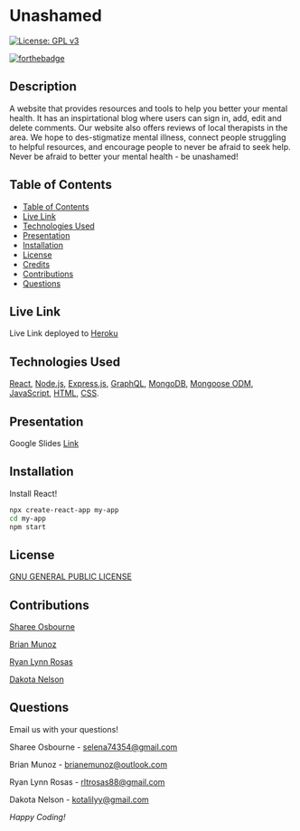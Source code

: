 # Unashamed

[![License: GPL v3](https://img.shields.io/badge/License-GPLv3-blue.svg)](https://www.gnu.org/licenses/gpl-3.0)

[![forthebadge](https://forthebadge.com/images/badges/built-with-love.svg)](https://forthebadge.com)

## Description

A website that provides resources and tools to help you better your mental health. It has an inspirtational blog where users can sign in, add, edit and delete comments. Our website also offers reviews of local therapists in the area. We hope to des-stigmatize mental illness, connect people struggling to helpful resources, and encourage people to never be afraid to seek help. Never be afraid to better your mental health - be unashamed!

## Table of Contents

  - [Table of Contents](#table-of-contents)
  - [Live Link](#live-link)
  - [Technologies Used](#technologies-used)
  - [Presentation](#presentation)
  - [Installation](#installation)
  - [License](#license)
  - [Credits](#credits)
  - [Contributions](#contributions)
  - [Questions](#questions)

## Live Link

Live Link deployed to [Heroku]()

## Technologies Used

[React](), [Node.js](), [Express.js](), [GraphQL](), [MongoDB](), [Mongoose ODM](), [JavaScript](), [HTML](), [CSS]().

## Presentation

Google Slides [Link](https://docs.google.com/presentation/d/1dk8mYts0dUHOkhnKTmkXE_HKpDe0P1lLNDQyOzpWKQ0/edit?usp=sharing)

## Installation

Install React! 

```bash
npx create-react-app my-app
cd my-app 
npm start
```

## License

[GNU GENERAL PUBLIC LICENSE](https://www.gnu.org/licenses/gpl-3.0.en.html)

## Contributions

[Sharee Osbourne](https://github.com/ShareeO)

[Brian Munoz](https://github.com/BMunoz87)

[Ryan Lynn Rosas](https://github.com/rltrosas88)

[Dakota Nelson](https://github.com/kotalilyy)

## Questions

Email us with your questions! 

Sharee Osbourne - selena74354@gmail.com 

Brian Munoz - brianemunoz@outlook.com

Ryan Lynn Rosas - rltrosas88@gmail.com

Dakota Nelson - kotalilyy@gmail.com

_Happy Coding!_
